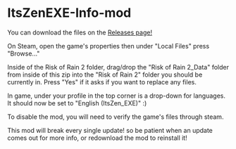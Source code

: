 # ItsZenEXE-Info-mod

You can download the files on the [Releases page!](https://github.com/Zezombye/overpy)

On Steam, open the game's properties then under "Local Files" press "Browse..."

Inside of the Risk of Rain 2 folder, drag/drop the "Risk of Rain 2_Data" folder from inside of this zip into the "Risk of Rain 2" folder you should be currently in. Press "Yes" if it asks if you want to replace any files.

In game, under your profile in the top corner is a drop-down for languages. It should now be set to "English (ItsZen_EXE)" :)

To disable the mod, you will need to verify the game's files through steam.

This mod will break every single update! so be patient when an update comes out for more info, or redownload the mod to reinstall it!
